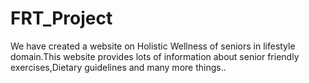 # FRT_Project
 We have created  a website on Holistic Wellness of seniors in lifestyle domain.This website provides lots of information about senior friendly exercises,Dietary guidelines and many more things..
